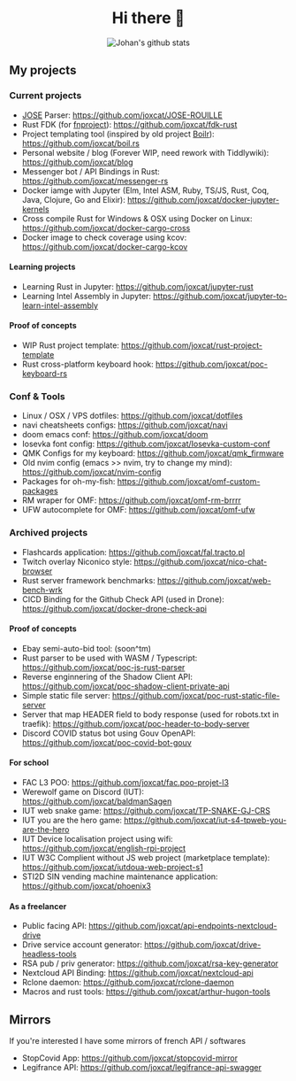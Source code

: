 <div align="center">
  
# Hi there 👋

![Johan's github stats](https://github-readme-stats.vercel.app/api?username=joxcat&count_private=true&show_icons=true&theme=buefy)

</div>

## My projects

### Current projects
- [JOSE](https://github.com/mathis-chapuis/JOSE) Parser: https://github.com/joxcat/JOSE-ROUILLE
- Rust FDK (for [fnproject](https://github.com/fnproject)): https://github.com/joxcat/fdk-rust
- Project templating tool (inspired by old project [Boilr](https://github.com/tmrts/boilr)): https://github.com/joxcat/boil.rs
- Personal website / blog (Forever WIP, need rework with Tiddlywiki): https://github.com/joxcat/blog
- Messenger bot / API Bindings in Rust: https://github.com/joxcat/messenger-rs
- Docker iamge with Jupyter (Elm, Intel ASM, Ruby, TS/JS, Rust, Coq, Java, Clojure, Go and Elixir): https://github.com/joxcat/docker-jupyter-kernels
- Cross compile Rust for Windows & OSX using Docker on Linux: https://github.com/joxcat/docker-cargo-cross
- Docker image to check coverage using kcov: https://github.com/joxcat/docker-cargo-kcov

#### Learning projects
- Learning Rust in Jupyter: https://github.com/joxcat/jupyter-rust
- Learning Intel Assembly in Jupyter: https://github.com/joxcat/jupyter-to-learn-intel-assembly

#### Proof of concepts
- WIP Rust project template: https://github.com/joxcat/rust-project-template
- Rust cross-platform keyboard hook: https://github.com/joxcat/poc-keyboard-rs

### Conf & Tools
- Linux / OSX / VPS dotfiles: https://github.com/joxcat/dotfiles
- navi cheatsheets configs: https://github.com/joxcat/navi
- doom emacs conf: https://github.com/joxcat/doom
- Iosevka font config: https://github.com/joxcat/Iosevka-custom-conf
- QMK Configs for my keyboard: https://github.com/joxcat/qmk_firmware
- Old nvim config (emacs >> nvim, try to change my mind): https://github.com/joxcat/nvim-config
- Packages for oh-my-fish: https://github.com/joxcat/omf-custom-packages
- RM wraper for OMF: https://github.com/joxcat/omf-rm-brrrr
- UFW autocomplete for OMF: https://github.com/joxcat/omf-ufw

### Archived projects
- Flashcards application: https://github.com/joxcat/fal.tracto.pl
- Twitch overlay Niconico style: https://github.com/joxcat/nico-chat-browser
- Rust server framework benchmarks: https://github.com/joxcat/web-bench-wrk
- CICD Binding for the Github Check API (used in Drone): https://github.com/joxcat/docker-drone-check-api

#### Proof of concepts
- Ebay semi-auto-bid tool: (soon^tm)
- Rust parser to be used with WASM / Typescript: https://github.com/joxcat/poc-js-rust-parser
- Reverse enginnering of the Shadow Client API: https://github.com/joxcat/poc-shadow-client-private-api
- Simple static file server: https://github.com/joxcat/poc-rust-static-file-server
- Server that map HEADER field to body response (used for robots.txt in traefik): https://github.com/joxcat/poc-header-to-body-server
- Discord COVID status bot using Gouv OpenAPI: https://github.com/joxcat/poc-covid-bot-gouv

#### For school
- FAC L3 POO: https://github.com/joxcat/fac.poo-projet-l3
- Werewolf game on Discord (IUT): https://github.com/joxcat/baldmanSagen
- IUT web snake game: https://github.com/joxcat/TP-SNAKE-GJ-CRS
- IUT you are the hero game: https://github.com/joxcat/iut-s4-tpweb-you-are-the-hero
- IUT Device localisation project using wifi: https://github.com/joxcat/english-rpi-project
- IUT W3C Complient without JS web project (marketplace template): https://github.com/joxcat/iutdoua-web-project-s1
- STI2D SIN vending machine maintenance application: https://github.com/joxcat/phoenix3

#### As a freelancer
- Public facing API: https://github.com/joxcat/api-endpoints-nextcloud-drive
- Drive service account generator: https://github.com/joxcat/drive-headless-tools
- RSA pub / priv generator: https://github.com/joxcat/rsa-key-generator
- Nextcloud API Binding: https://github.com/joxcat/nextcloud-api
- Rclone daemon: https://github.com/joxcat/rclone-daemon
- Macros and rust tools: https://github.com/joxcat/arthur-hugon-tools

## Mirrors
If you're interested I have some mirrors of french API / softwares
- StopCovid App: https://github.com/joxcat/stopcovid-mirror
- Legifrance API: https://github.com/joxcat/legifrance-api-swagger

<!--
**joxcat/joxcat** is a ✨ _special_ ✨ repository because its `README.md` (this file) appears on your GitHub profile.

Here are some ideas to get you started:

- 🔭 I’m currently working on ...
- 🌱 I’m currently learning ...
- 👯 I’m looking to collaborate on ...
- 🤔 I’m looking for help with ...
- 💬 Ask me about ...
- 📫 How to reach me: ...
- 😄 Pronouns: ...
- ⚡ Fun fact: ...
-->
